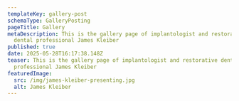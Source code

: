```yaml
---
templateKey: gallery-post
schemaType: GalleryPosting
pageTitle: Gallery
metaDescription: This is the gallery page of implantologist and restorative
  dental professional James Kleiber
published: true
date: 2025-05-28T16:17:38.148Z
teaser: This is the gallery page of implantologist and restorative dental
  professional James Kleiber
featuredImage:
  src: /img/james-kleiber-presenting.jpg
  alt: James Kleiber
---
```

